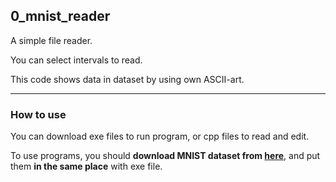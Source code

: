 ## 0_mnist_reader

A simple file reader.

You can select intervals to read.

This code shows data in dataset by using own ASCII-art.

---

### How to use

You can download exe files to run program, or cpp files to read and edit.

To use programs, you should **download MNIST dataset from [here](http://yann.lecun.com/exdb/mnist/)**, and put them **in the same place** with exe file.
